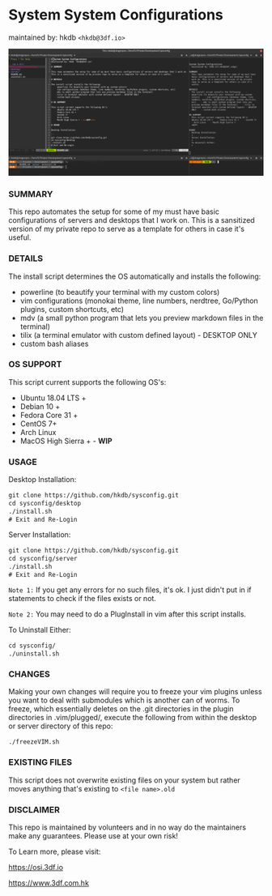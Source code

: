# System System Configurations
maintained by: hkdb `<hkdb@3df.io>`

![sysconfig-ss.png](sysconfig-ss.png)

### SUMMARY

This repo automates the setup for some of my must have basic configurations of servers and desktops that I work on. This is a sansitized version of my private repo to serve as a template for others in case it's useful.

### DETAILS

The install script determines the OS automatically and installs the following:
   - powerline (to beautify your terminal with my custom colors)
   - vim configurations (monokai theme, line numbers, nerdtree, Go/Python plugins, custom shortcuts, etc)
   - mdv (a small python program that lets you preview markdown files in the terminal)
   - tilix (a terminal emulator with custom defined layout) - DESKTOP ONLY
   - custom bash aliases

### OS SUPPORT

This script current supports the following OS's:
   - Ubuntu 18.04 LTS +
   - Debian 10 +
   - Fedora Core 31 +
   - CentOS 7+
   - Arch Linux
   - MacOS High Sierra + - <b>WIP</b>

### USAGE

Desktop Installation:

```
git clone https://github.com/hkdb/sysconfig.git
cd sysconfig/desktop
./install.sh
# Exit and Re-Login
```

Server Installation:
```
git clone https://github.com/hkdb/sysconfig.git
cd sysconfig/server
./install.sh
# Exit and Re-Login
```
`Note 1:` If you get any errors for no such files, it's ok. I just didn't put in if statements to check if the files exists or not. 

`Note 2:` You may need to do a PlugInstall in vim after this script installs. 

To Uninstall Either:
```
cd sysconfig/
./uninstall.sh
```

### CHANGES

Making your own changes will require you to freeze your vim plugins unless you want to deal with submodules which is another can of worms. To freeze, which essentially deletes on the .git directories in the plugin directories in .vim/plugged/, execute the following from within the desktop or server directory of this repo:

```
./freezeVIM.sh
```
### EXISTING FILES

This script does not overwrite existing files on your system but rather moves anything that's existing to `<file name>.old`

### DISCLAIMER

This repo is maintained by volunteers and in no way do the maintainers make any guarantees. Please use at your own risk!

To Learn more, please visit:

https://osi.3df.io

https://www.3df.com.hk

